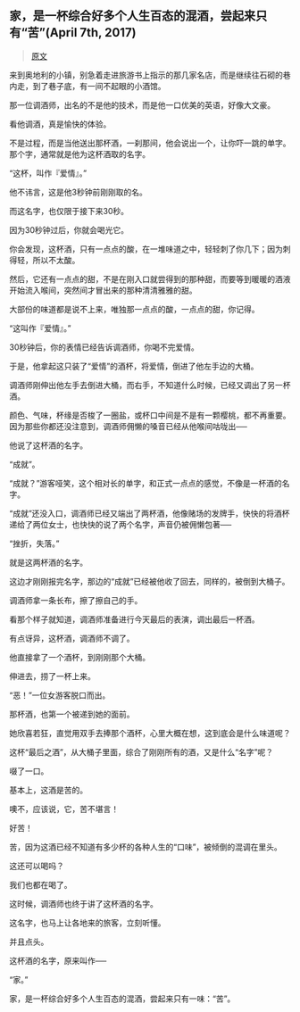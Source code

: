 ## 家，是一杯综合好多个人生百态的混酒，尝起来只有“苦”(April 7th,  2017)

> [原文](http://mr6.cc/?p=18430)

来到奥地利的小镇，别急着走进旅游书上指示的那几家名店，而是继续往石砌的巷内走，到了巷子底，有一间不起眼的小酒馆。

那一位调酒师，出名的不是他的技术，而是他一口优美的英语，好像大文豪。

看他调酒，真是愉快的体验。

不是过程，而是当他送出那杯酒，一刹那间，他会说出一个，让你吓一跳的单字。 那个字，通常就是他为这杯酒取的名字。

“这杯，叫作『爱情』。”

他不讳言，这是他3秒钟前刚刚取的名。

而这名字，也仅限于接下来30秒。

因为30秒钟过后，你就会喝光它。

你会发现，这杯酒，只有一点点的酸，在一堆味道之中，轻轻刺了你几下；因为刺得轻，所以不太酸。

然后，它还有一点点的甜，不是在刚入口就尝得到的那种甜，而要等到暖暖的酒液开始流入喉间，突然间才冒出来的那种清清雅雅的甜。

大部份的味道都是说不上来，唯独那一点点的酸，一点点的甜，你记得。

“这叫作『爱情』。”

30秒钟后，你的表情已经告诉调酒师，你喝不完爱情。

于是，他拿起这只装了“爱情”的酒杯，将爱情，倒进了他左手边的大桶。

调酒师刚伸出他左手去倒进大桶，而右手，不知道什么时候，已经又调出了另一杯酒。

颜色、气味，杯缘是否梭了一圈盐，或杯口中间是不是有一颗樱桃，都不再重要。因为那些你都还没注意到，调酒师佣懒的嗓音已经从他喉间咕咙出──

他说了这杯酒的名字。

“成就”。

“成就？”游客哑笑，这个相对长的单字，和正式一点点的感觉，不像是一杯酒的名字。

“成就”还没入口，调酒师已经又端出了两杯酒，他像赌场的发牌手，快快的将酒杯递给了两位女士，也快快的说了两个名字，声音仍被佣懒包著──

“挫折，失落。”

就是这两杯酒的名字。

这边才刚刚报完名字，那边的“成就”已经被他收了回去，同样的，被倒到大桶子。

调酒师拿一条长布，擦了擦自己的手。

看那个样子就知道，调酒师准备进行今天最后的表演，调出最后一杯酒。

有点讶异，这杯酒，调酒师不调了。

他直接拿了一个酒杯，到刚刚那个大桶。

伸进去，捞了一杯上来。

“恶！”一位女游客脱口而出。

那杯酒，也第一个被递到她的面前。

她欣喜若狂，直觉用双手去捧那个酒杯，心里大概在想，这到底会是什么味道呢？

这杯“最后之酒”，从大桶子里面，综合了刚刚所有的酒，又是什么“名字”呢？

啜了一口。

基本上，这酒是苦的。

噢不，应该说，它，苦不堪言！

好苦！

苦，因为这酒已经不知道有多少杯的各种人生的“口味”，被倾倒的混调在里头。

这还可以喝吗？

我们也都在喝了。

这时候，调酒师也终于讲了这杯酒的名字。

这名字，也马上让各地来的旅客，立刻听懂。

并且点头。

这杯酒的名字，原来叫作──

“家。”

家，是一杯综合好多个人生百态的混酒，尝起来只有一味：“苦”。